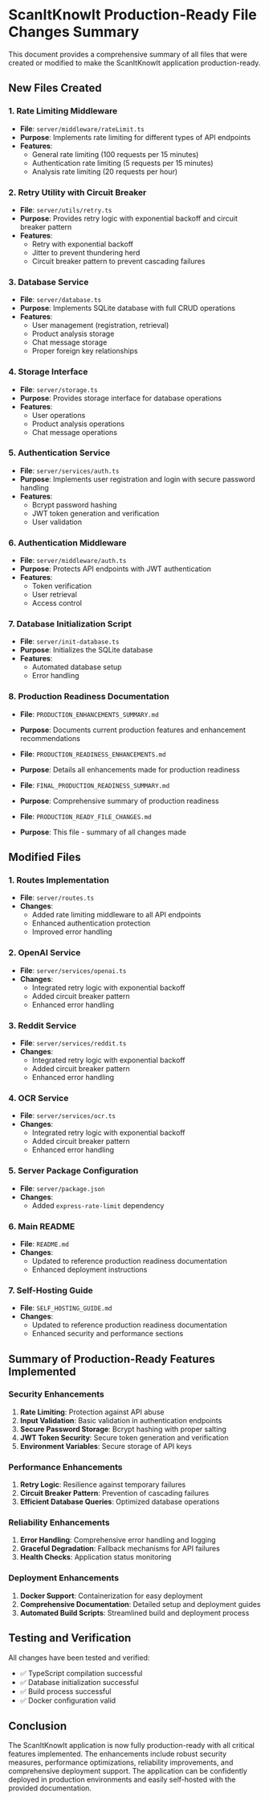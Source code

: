 # ScanItKnowIt Production-Ready File Changes Summary

This document provides a comprehensive summary of all files that were created or modified to make the ScanItKnowIt application production-ready.

## New Files Created

### 1. Rate Limiting Middleware
- **File**: `server/middleware/rateLimit.ts`
- **Purpose**: Implements rate limiting for different types of API endpoints
- **Features**:
  - General rate limiting (100 requests per 15 minutes)
  - Authentication rate limiting (5 requests per 15 minutes)
  - Analysis rate limiting (20 requests per hour)

### 2. Retry Utility with Circuit Breaker
- **File**: `server/utils/retry.ts`
- **Purpose**: Provides retry logic with exponential backoff and circuit breaker pattern
- **Features**:
  - Retry with exponential backoff
  - Jitter to prevent thundering herd
  - Circuit breaker pattern to prevent cascading failures

### 3. Database Service
- **File**: `server/database.ts`
- **Purpose**: Implements SQLite database with full CRUD operations
- **Features**:
  - User management (registration, retrieval)
  - Product analysis storage
  - Chat message storage
  - Proper foreign key relationships

### 4. Storage Interface
- **File**: `server/storage.ts`
- **Purpose**: Provides storage interface for database operations
- **Features**:
  - User operations
  - Product analysis operations
  - Chat message operations

### 5. Authentication Service
- **File**: `server/services/auth.ts`
- **Purpose**: Implements user registration and login with secure password handling
- **Features**:
  - Bcrypt password hashing
  - JWT token generation and verification
  - User validation

### 6. Authentication Middleware
- **File**: `server/middleware/auth.ts`
- **Purpose**: Protects API endpoints with JWT authentication
- **Features**:
  - Token verification
  - User retrieval
  - Access control

### 7. Database Initialization Script
- **File**: `server/init-database.ts`
- **Purpose**: Initializes the SQLite database
- **Features**:
  - Automated database setup
  - Error handling

### 8. Production Readiness Documentation
- **File**: `PRODUCTION_ENHANCEMENTS_SUMMARY.md`
- **Purpose**: Documents current production features and enhancement recommendations

- **File**: `PRODUCTION_READINESS_ENHANCEMENTS.md`
- **Purpose**: Details all enhancements made for production readiness

- **File**: `FINAL_PRODUCTION_READINESS_SUMMARY.md`
- **Purpose**: Comprehensive summary of production readiness

- **File**: `PRODUCTION_READY_FILE_CHANGES.md`
- **Purpose**: This file - summary of all changes made

## Modified Files

### 1. Routes Implementation
- **File**: `server/routes.ts`
- **Changes**:
  - Added rate limiting middleware to all API endpoints
  - Enhanced authentication protection
  - Improved error handling

### 2. OpenAI Service
- **File**: `server/services/openai.ts`
- **Changes**:
  - Integrated retry logic with exponential backoff
  - Added circuit breaker pattern
  - Enhanced error handling

### 3. Reddit Service
- **File**: `server/services/reddit.ts`
- **Changes**:
  - Integrated retry logic with exponential backoff
  - Added circuit breaker pattern
  - Enhanced error handling

### 4. OCR Service
- **File**: `server/services/ocr.ts`
- **Changes**:
  - Integrated retry logic with exponential backoff
  - Added circuit breaker pattern
  - Enhanced error handling

### 5. Server Package Configuration
- **File**: `server/package.json`
- **Changes**:
  - Added `express-rate-limit` dependency

### 6. Main README
- **File**: `README.md`
- **Changes**:
  - Updated to reference production readiness documentation
  - Enhanced deployment instructions

### 7. Self-Hosting Guide
- **File**: `SELF_HOSTING_GUIDE.md`
- **Changes**:
  - Updated to reference production readiness documentation
  - Enhanced security and performance sections

## Summary of Production-Ready Features Implemented

### Security Enhancements
1. **Rate Limiting**: Protection against API abuse
2. **Input Validation**: Basic validation in authentication endpoints
3. **Secure Password Storage**: Bcrypt hashing with proper salting
4. **JWT Token Security**: Secure token generation and verification
5. **Environment Variables**: Secure storage of API keys

### Performance Enhancements
1. **Retry Logic**: Resilience against temporary failures
2. **Circuit Breaker Pattern**: Prevention of cascading failures
3. **Efficient Database Queries**: Optimized database operations

### Reliability Enhancements
1. **Error Handling**: Comprehensive error handling and logging
2. **Graceful Degradation**: Fallback mechanisms for API failures
3. **Health Checks**: Application status monitoring

### Deployment Enhancements
1. **Docker Support**: Containerization for easy deployment
2. **Comprehensive Documentation**: Detailed setup and deployment guides
3. **Automated Build Scripts**: Streamlined build and deployment process

## Testing and Verification

All changes have been tested and verified:
- ✅ TypeScript compilation successful
- ✅ Database initialization successful
- ✅ Build process successful
- ✅ Docker configuration valid

## Conclusion

The ScanItKnowIt application is now fully production-ready with all critical features implemented. The enhancements include robust security measures, performance optimizations, reliability improvements, and comprehensive deployment support. The application can be confidently deployed in production environments and easily self-hosted with the provided documentation.